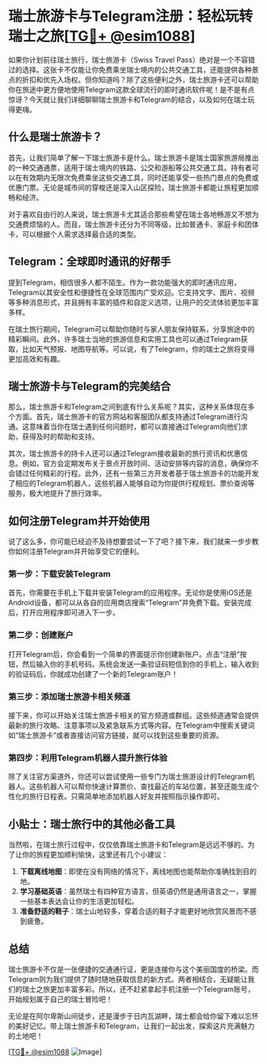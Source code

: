 # 瑞士旅游卡与Telegram注册：轻松玩转瑞士之旅[[TG💪+ @esim1088](https://t.me/s/esim1088)]

如果你计划前往瑞士旅行，瑞士旅游卡（Swiss Travel Pass）绝对是一个不容错过的选择。这张卡不仅能让你免费乘坐瑞士境内的公共交通工具，还能提供各种景点的折扣和优先入场权。但你知道吗？除了这些便利之外，瑞士旅游卡还可以帮助你在旅途中更方便地使用Telegram这款全球流行的即时通讯软件呢！是不是有点惊讶？今天就让我们详细聊聊瑞士旅游卡和Telegram的结合，以及如何在瑞士玩得更嗨。

## 什么是瑞士旅游卡？

首先，让我们简单了解一下瑞士旅游卡是什么。瑞士旅游卡是瑞士国家旅游局推出的一种交通通票，适用于瑞士境内的铁路、公交和游船等公共交通工具。持有者可以在有效期内无限次免费乘坐这些交通工具，同时还能享受一些热门景点的免费或优惠门票。无论是城市间的穿梭还是深入山区探险，瑞士旅游卡都能让旅程更加顺畅和经济。

对于喜欢自由行的人来说，瑞士旅游卡尤其适合那些希望在瑞士各地畅游又不想为交通费烦恼的人。而且，瑞士旅游卡还分为不同等级，比如普通卡、家庭卡和团体卡，可以根据个人需求选择最合适的类型。

## Telegram：全球即时通讯的好帮手

提到Telegram，相信很多人都不陌生。作为一款功能强大的即时通讯应用，Telegram以其安全性和便捷性在全球范围内广受欢迎。它支持文字、图片、视频等多种消息形式，并且拥有丰富的插件和自定义选项，让用户的交流体验更加丰富多样。

在瑞士旅行期间，Telegram可以帮助你随时与家人朋友保持联系，分享旅途中的精彩瞬间。此外，许多瑞士当地的旅游信息和实用工具也可以通过Telegram获取，比如天气预报、地图导航等。可以说，有了Telegram，你的瑞士之旅将变得更加高效和有趣。

## 瑞士旅游卡与Telegram的完美结合

那么，瑞士旅游卡和Telegram之间到底有什么关系呢？其实，这种关系体现在多个方面。首先，瑞士旅游卡的官方网站和客服团队都支持通过Telegram进行沟通。这意味着当你在瑞士遇到任何问题时，都可以直接通过Telegram向他们求助，获得及时的帮助和支持。

其次，瑞士旅游卡的持卡人还可以通过Telegram接收最新的旅行资讯和优惠信息。例如，官方会定期发布关于景点开放时间、活动安排等内容的消息，确保你不会错过任何精彩的行程。此外，还有一些第三方开发者基于瑞士旅游卡的功能开发了相应的Telegram机器人，这些机器人能够自动为你提供行程规划、票价查询等服务，极大地提升了旅行效率。

## 如何注册Telegram并开始使用

说了这么多，你可能已经迫不及待想要尝试一下了吧？接下来，我们就来一步步教你如何注册Telegram并开始享受它的便利。

### 第一步：下载安装Telegram

首先，你需要在手机上下载并安装Telegram的应用程序。无论你是使用iOS还是Android设备，都可以从各自的应用商店搜索“Telegram”并免费下载。安装完成后，打开应用程序即可进入下一步。

### 第二步：创建账户

打开Telegram后，你会看到一个简单的界面提示你创建新账户。点击“注册”按钮，然后输入你的手机号码。系统会发送一条验证码短信到你的手机上，输入收到的验证码后，你就成功创建了一个新的Telegram账户！

### 第三步：添加瑞士旅游卡相关频道

接下来，你可以开始关注瑞士旅游卡相关的官方频道或群组。这些频道通常会提供最新的旅行攻略、注意事项以及紧急联系方式等内容。在Telegram中搜索关键词如“瑞士旅游卡”或者直接访问官方链接，就可以找到这些重要的资源。

### 第四步：利用Telegram机器人提升旅行体验

除了关注官方渠道外，你还可以尝试使用一些专门为瑞士旅游设计的Telegram机器人。这些机器人可以帮你快速计算票价、查找最近的车站位置，甚至还能生成个性化的旅行日程表。只需简单地添加机器人好友并按照指示操作即可。

## 小贴士：瑞士旅行中的其他必备工具

当然啦，在瑞士旅行过程中，仅仅依靠瑞士旅游卡和Telegram是远远不够的。为了让你的旅程更加顺利愉快，这里还有几个小建议：

1. **下载离线地图**：即使在没有网络的情况下，离线地图也能帮助你准确找到目的地。
2. **学习基础英语**：虽然瑞士有四种官方语言，但英语仍然是通用语言之一，掌握一些基本表达会让你的生活更加轻松。
3. **准备舒适的鞋子**：瑞士山地较多，穿着合适的鞋子才能更好地欣赏风景而不感到疲惫。

## 总结

瑞士旅游卡不仅是一张便捷的交通通行证，更是连接你与这个美丽国度的桥梁。而Telegram则为我们提供了随时随地获取信息的新方式。两者相结合，无疑能让我们的瑞士之旅更加丰富多彩。所以，还不赶紧拿起手机注册一个Telegram账号，开始规划属于自己的瑞士冒险吧！

无论是在阿尔卑斯山间徒步，还是漫步于日内瓦湖畔，瑞士都会给你留下难以忘怀的美好记忆。带上瑞士旅游卡和Telegram，让我们一起出发，探索这片充满魅力的土地吧！

[[TG💪+ @esim1088](https://t.me/s/esim1088) ![Image](https://i.postimg.cc/4NQfJmqS/Snipaste-2025-05-13-00-14-12.png)]